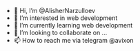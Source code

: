- 👋 Hi, I’m @AlisherNarzulloev
- 👀 I’m interested in web development
- 🌱 I’m currently learning web development
- 💞️ I’m looking to collaborate on ...
- 📫 How to reach me via telegram @avixon

<!---
AlisherNarzulloev/AlisherNarzulloev is a ✨ special ✨ repository because its `README.md` (this file) appears on your GitHub profile.
You can click the Preview link to take a look at your changes.
--->
